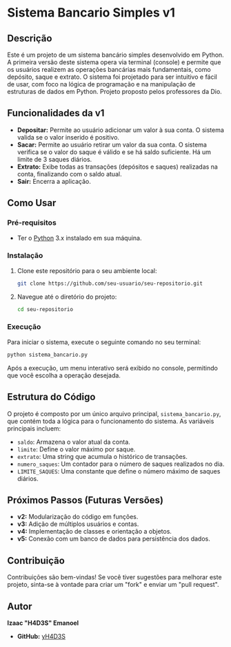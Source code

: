 # Sistema Bancario Simples v1

## Descrição

Este é um projeto de um sistema bancário simples desenvolvido em Python. A primeira versão deste sistema opera via terminal (console) e permite que os usuários realizem as operações bancárias mais fundamentais, como depósito, saque e extrato. O sistema foi projetado para ser intuitivo e fácil de usar, com foco na lógica de programação e na manipulação de estruturas de dados em Python. Projeto proposto pelos professores da Dio.

## Funcionalidades da v1

  * **Depositar:** Permite ao usuário adicionar um valor à sua conta. O sistema valida se o valor inserido é positivo.
  * **Sacar:** Permite ao usuário retirar um valor da sua conta. O sistema verifica se o valor do saque é válido e se há saldo suficiente. Há um limite de 3 saques diários.
  * **Extrato:** Exibe todas as transações (depósitos e saques) realizadas na conta, finalizando com o saldo atual.
  * **Sair:** Encerra a aplicação.

## Como Usar

### Pré-requisitos

  * Ter o [Python](https://www.python.org/downloads/) 3.x instalado em sua máquina.

### Instalação

1.  Clone este repositório para o seu ambiente local:
    ```bash
    git clone https://github.com/seu-usuario/seu-repositorio.git
    ```
2.  Navegue até o diretório do projeto:
    ```bash
    cd seu-repositorio
    ```

### Execução

Para iniciar o sistema, execute o seguinte comando no seu terminal:

```bash
python sistema_bancario.py
```

Após a execução, um menu interativo será exibido no console, permitindo que você escolha a operação desejada.

## Estrutura do Código

O projeto é composto por um único arquivo principal, `sistema_bancario.py`, que contém toda a lógica para o funcionamento do sistema. As variáveis principais incluem:

  * `saldo`: Armazena o valor atual da conta.
  * `limite`: Define o valor máximo por saque.
  * `extrato`: Uma string que acumula o histórico de transações.
  * `numero_saques`: Um contador para o número de saques realizados no dia.
  * `LIMITE_SAQUES`: Uma constante que define o número máximo de saques diários.

## Próximos Passos (Futuras Versões)

  * **v2:** Modularização do código em funções.
  * **v3:** Adição de múltiplos usuários e contas.
  * **v4:** Implementação de classes e orientação a objetos.
  * **v5:** Conexão com um banco de dados para persistência dos dados.

## Contribuição

Contribuições são bem-vindas\! Se você tiver sugestões para melhorar este projeto, sinta-se à vontade para criar um "fork" e enviar um "pull request".

## Autor

**Izaac "H4D3S" Emanoel**

  * **GitHub:** [yH4D3S](https://www.google.com/search?q=https://github.com/yH4D3S)

